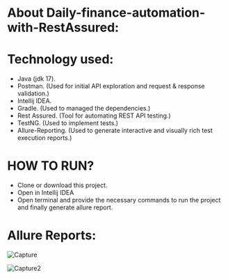 # About Daily-finance-automation-with-RestAssured:

# Technology used:
* Java (jdk 17).
* Postman. (Used for initial API exploration and request & response validation.)
* Intellij IDEA.
* Gradle. (Used to managed the dependencies.)
* Rest Assured. (Tool for automating REST API testing.)
* TestNG. (Used to implement tests.)
* Allure-Reporting. (Used to generate interactive and visually rich test execution reports.)

# HOW TO RUN?

* Clone or download this project.
* Open in Intellij IDEA
* Open terminal and provide the necessary commands to run the project and finally generate allure report.

# Allure Reports:

![Capture](https://github.com/user-attachments/assets/cab9bd95-8340-47c1-96db-b1c317ac8f6d)

![Capture2](https://github.com/user-attachments/assets/b66a10aa-f50e-4863-b767-8121ae6191f3)



